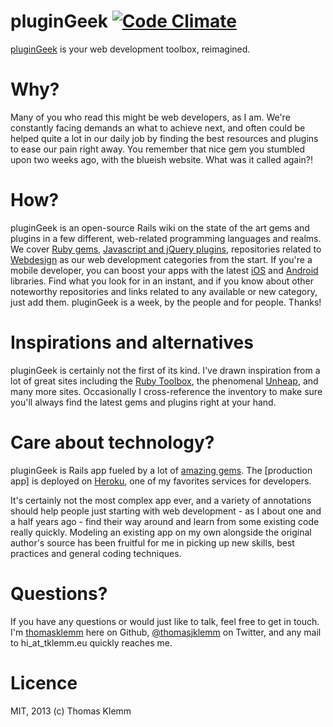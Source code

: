 # pluginGeek [![Code Climate](https://codeclimate.com/github/thomasklemm/pluginGeek.png)](https://codeclimate.com/github/thomasklemm/pluginGeek)

[pluginGeek](http://www.plugingeek.com) is your web development toolbox, reimagined.

# Why?

Many of you who read this might be web developers, as I am. We're constantly facing demands an what to achieve next, and often could be helped quite a lot in our daily job by finding the best resources and plugins to ease our pain right away. You remember that nice gem you stumbled upon two weeks ago, with the blueish website. What was it called again?! 

# How?

pluginGeek is an open-source Rails wiki on the state of the art gems and plugins in a few different, web-related programming languages and realms. We cover [Ruby gems](), [Javascript and jQuery plugins](), repositories related to [Webdesign]() as our web development categories from the start. If you're a mobile developer, you can boost your apps with the latest [iOS]() and [Android]() libraries. Find what you look for in an instant, and if you know about other noteworthy repositories and links related to any available or new category, just add them. pluginGeek is a week, by the people and for people. Thanks! 

# Inspirations and alternatives

pluginGeek is certainly not the first of its kind. I've drawn inspiration from a lot of great sites including the [Ruby Toolbox](), the phenomenal [Unheap](), and many more sites. Occasionally I cross-reference the inventory to make sure you'll always find the latest gems and plugins right at your hand.

# Care about technology?

pluginGeek is Rails app fueled by a lot of [amazing gems](). The [production app] is deployed on [Heroku](), one of my favorites services for developers.

It's certainly not the most complex app ever, and a variety of annotations should help people just starting with web development - as I about one and a half years ago - find their way around and learn from some existing code really quickly. Modeling an existing app on my own alongside the original author's source has been fruitful for me in picking up new skills, best practices and general coding techniques.

# Questions?

If you have any questions or would just like to talk, feel free to get in touch. I'm [thomasklemm]() here on Github, [@thomasjklemm]() on Twitter, and any mail to hi_at_tklemm.eu quickly reaches me.

# Licence
MIT, 2013 (c) Thomas Klemm
